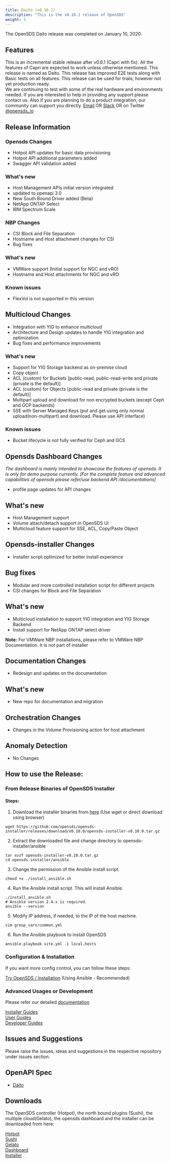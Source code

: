 ```yaml
---
title: Daito (v0.10.1)
description: "This is the v0.10.1 release of OpenSDS"
weight: 3
---
```



The OpenSDS Daito release was completed on January 10, 2020.

## Features  

This is an incremental stable release after v0.6.1 (Capri with fix). All the features of Capri are expected to work unless otherwise mentioned. This release is named as Daito. This release has improved E2E tests along with Basic tests on all features. This release can be used for trials; however not yet production ready.  
We are continuing to test with some of the real hardware and environments needed. If you are interested to help in providing any support please contact us. Also if you are planning to do a product integration, our community can support you directly. 
[Email](mailto:lfopensds@gmail.com) OR [Slack](https://www.opensds.io/slack/) OR on Twitter [@opensds_io](https://twitter.com/opensds_io)

## Release Information
### Opensds Changes

- Hotpot API updates for basic data provisioning
- Hotpot API additional parameters added
- Swagger API validation added

### What's new

- Host Management APIs initial version integrated
- updated to openapi 3.0
- New South Bound Driver added (Beta)
- NetApp ONTAP Select
- IBM Spectrum Scale

### NBP Changes

- CSI Block and File Separation
- Hostname and Host attachment changes for CSI
- Bug fixes

### What's new

- VMWare support (Initial support for NGC and vRO)
- Hostname and Host attachments for NGC and vRO

### Known issues

- FlexVol is not supported in this version

## Multicloud Changes

- Integration with YIG to enhance multicloud
- Architecture and Design updates to handle YIG integration and optimization
- Bug fixes and performance improvements

### What's new

- Support for YIG Storage backend as on-premise cloud
- Copy object
- ACL (custom) for Buckets [public-read, public-read-write and private (private is the default)]
- ACL (custom) for Objects [public-read and private (private is the default)]
- Multipart upload and download for non encrypted buckets (except Ceph and GCP backends)
- SSE with Server Managed Keys (put and get using only normal upload(non-multipart) and download. Please use API interface)

### Known issues

- Bucket lifecycle is not fully verified for Ceph and GCS

## Opensds Dashboard Changes

_The dashboard is mainly intended to showcase the features of opensds. It is only for demo purpose currently.
[For the complete feature and advanced capabilities of opensds please refer/use backend API /documentations]_

- profile page updates for API changes

## What's new

- Host Management support
- Volume attach/detach support in OpenSDS UI
- Multicloud feature support for SSE, ACL, Copy/Paste Object

## Opensds-installer Changes

- Installer script optimized for better install experience

## Bug fixes
- Modular and more controlled installation script for different projects
- CSI changes for Block and File Separation

## What's new

- Multicloud installation to support YIG integration and YIG Storage Backend
- Install support for NetApp ONTAP select driver

**Note:** For VMWare NBP installations, please refer to VMWare NBP Documentation. It is not part of installer

## Documentation Changes

- Redesign and updates on the documentation

## What's new

- New repo for documentation and migration

## Orchestration Changes

- Changes in the Volume Provisioning action for host attachment

## Anomaly Detection

- No Changes

## How to use the Release:  

### From Release Binaries of OpenSDS Installer

#### Steps:


1. Download the installer binaries from [here](https://github.com/opensds/opensds-installer/releases/tag/v0.10.0) (Use wget or direct download using browser)  

```
wget https://github.com/opensds/opensds-installer/releases/download/v0.10.0/opensds-installer-v0.10.0.tar.gz
```

2. Extract the downloaded file and change directory to opensds-installer/ansible  

```
tar xvzf opensds-installer-v0.10.0.tar.gz
cd opensds-installer/ansible
```  

3. Change the permission of the Ansible install script. 

```
chmod +x ./install_ansible.sh
```
4. Run the Ansible install script. This will install Ansible.  

```
./install_ansible.sh
# Ansible version 2.4.x is required.
ansible --version 
```  

5. Modify IP address, if needed, to the IP of the host machine.  

```
vim group_vars/common.yml 
```  

6. Run the Ansible playbook to install OpenSDS  

```
ansible-playbook site.yml -i local.hosts
```  

### Configuration & Installation
If you want more config control, you can follow these steps:

[Try OpenSDS / Installation](https://docs.opensds.io/try-opensds/installation/) (Using Ansible - Recommended)

### Advanced Usages or Development
Please refer our detailed [documentation](https://docs.opensds.io/)

[Installer Guides](https://docs.opensds.io/guides/installer-guides/)  
[User Guides](https://docs.opensds.io/guides/user-guides/)  
[Developer Guides](https://docs.opensds.io/guides/developer-guides/)  

## Issues and Suggestions
Please raise the issues, ideas and suggestions in the respective repository under issues section.

## OpenAPI Spec
* [Daito](/guides/api-spec/daito/)

## Downloads  

The OpenSDS controller (Hotpot), the north bound plugins (Sushi), the multiple cloud(Gelato), 
the opensds dashboard and the installer can be downloaded from here:

[Hotpot](https://github.com/opensds/opensds/releases/tag/v0.10.1)  
[Sushi](https://github.com/opensds/nbp/releases/tag/v0.10.0)  
[Gelato](https://github.com/opensds/multi-cloud/releases/tag/v0.10.0)  
[Dashboard](https://github.com/opensds/opensds-dashboard/releases/tag/v0.10.0)  
[Installer](https://github.com/opensds/opensds-installer/releases/tag/v0.10.0)  

